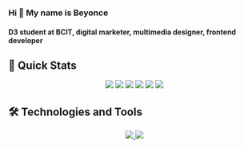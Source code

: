 ### Hi 👋 My name is Beyonce
#### D3 student at BCIT, digital marketer, multimedia designer, frontend developer
##

## 🚀 Quick Stats
<p align="center">
  <img src="https://github-readme-streak-stats.herokuapp.com/?user=BeyonceB&theme=highcontrast"/>
  <img src="https://github-readme-streak-stats.herokuapp.com/?user=BeyonceB&theme=radical"/>
  <img src="https://github-readme-streak-stats.herokuapp.com/?user=BeyonceB&theme=merko"/>
  <img src="https://github-readme-streak-stats.herokuapp.com/?user=BeyonceB&theme=cobalt"/>
  <img src="https://github-readme-streak-stats.herokuapp.com/?user=BeyonceB&theme=dracula"/>
  <img src="https://github-readme-stats.vercel.app/api?username=BeyonceB&show_icons=true&theme=dark" />
</p>

## 🛠️ Technologies and Tools
<p align="center">
  <a href="https://skillicons.dev">
    <img src="https://skillicons.dev/icons?i=github,vercel,vscode,react,nextjs,html,css,js,tailwind" />
  </a>
  <a href="https://skillicons.dev">
    <img src="https://skillicons.dev/icons?i=figma,wordpress,gcp,discord,ae,ai,ps,pr" />
  </a>
</p>
<!--
**BeyonceB/BeyonceB** is a ✨ _special_ ✨ repository because its `README.md` (this file) appears on your GitHub profile.

Here are some ideas to get you started:

- 🔭 I’m currently working on ...
- 🌱 I’m currently learning ...
- 👯 I’m looking to collaborate on ...
- 🤔 I’m looking for help with ...
- 💬 Ask me about ...
- 📫 How to reach me: ...
- 😄 Pronouns: ...
- ⚡ Fun fact: ...
-->
